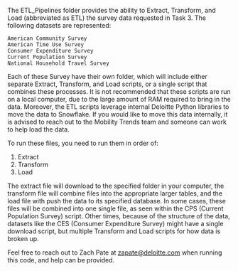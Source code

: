 The ETL_Pipelines folder provides the ability to Extract, Transform, and Load (abbreviated as ETL) the survey data requested in Task 3. The following datasets are represented:

 	American Community Survey
	American Time Use Survey
	Consumer Expenditure Survey 
	Current Population Survey
	National Household Travel Survey
  
Each of these Survey have their own folder, which will include either separate Extract, Transform, and Load scripts, or a single script that combines these processes. It is not recommended that these scripts are run on a local computer, due to the large amount of RAM required to bring in the data. Moreover, the ETL scripts leverage internal Deloitte Python libraries to move the data to Snowflake. If you would like to move this data internally, it is advised to reach out to the Mobility Trends team and someone can work to help load the data. 

To run these files, you need to run them in order of:
  1. Extract
  2. Transform
  3. Load

The extract file will download to the specified folder in your computer, the transform file will combine files into the appropriate larger tables, and the load file with push the data to its specified database. In some cases, these files will be combined into one single file, as seen within the CPS (Current Population Survey) script. Other times, because of the structure of the data, datasets like the CES (Consumer Expenditure Survey) might have a single download script, but multiple Transform and Load scripts for how data is broken up.

Feel free to reach out to Zach Pate at zapate@deloitte.com when running this code, and help can be provided. 
